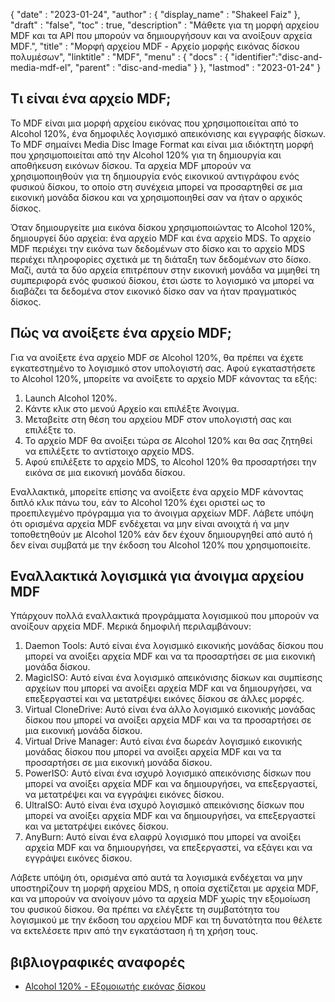 {
  "date" : "2023-01-24",
  "author" : {
    "display_name" : "Shakeel Faiz"
},
  "draft" : "false",
  "toc" : true,
  "description" : "Μάθετε για τη μορφή αρχείου MDF και τα API που μπορούν να δημιουργήσουν και να ανοίξουν αρχεία MDF.",
  "title" : "Μορφή αρχείου MDF - Αρχείο μορφής εικόνας δίσκου πολυμέσων",
  "linktitle" : "MDF",
  "menu" : {
    "docs" : {
      "identifier":"disc-and-media-mdf-el",
      "parent" : "disc-and-media"
}
},
  "lastmod" : "2023-01-24"
}

## Τι είναι ένα αρχείο MDF;

Το MDF είναι μια μορφή αρχείου εικόνας που χρησιμοποιείται από το Alcohol 120%, ένα δημοφιλές λογισμικό απεικόνισης και εγγραφής δίσκων. Το MDF σημαίνει Media Disc Image Format και είναι μια ιδιόκτητη μορφή που χρησιμοποιείται από την Alcohol 120% για τη δημιουργία και αποθήκευση εικόνων δίσκου. Τα αρχεία MDF μπορούν να χρησιμοποιηθούν για τη δημιουργία ενός εικονικού αντιγράφου ενός φυσικού δίσκου, το οποίο στη συνέχεια μπορεί να προσαρτηθεί σε μια εικονική μονάδα δίσκου και να χρησιμοποιηθεί σαν να ήταν ο αρχικός δίσκος.

Όταν δημιουργείτε μια εικόνα δίσκου χρησιμοποιώντας το Alcohol 120%, δημιουργεί δύο αρχεία: ένα αρχείο MDF και ένα αρχείο MDS. Το αρχείο MDF περιέχει την εικόνα των δεδομένων στο δίσκο και το αρχείο MDS περιέχει πληροφορίες σχετικά με τη διάταξη των δεδομένων στο δίσκο. Μαζί, αυτά τα δύο αρχεία επιτρέπουν στην εικονική μονάδα να μιμηθεί τη συμπεριφορά ενός φυσικού δίσκου, έτσι ώστε το λογισμικό να μπορεί να διαβάζει τα δεδομένα στον εικονικό δίσκο σαν να ήταν πραγματικός δίσκος.

## Πώς να ανοίξετε ένα αρχείο MDF;

Για να ανοίξετε ένα αρχείο MDF σε Alcohol 120%, θα πρέπει να έχετε εγκατεστημένο το λογισμικό στον υπολογιστή σας. Αφού εγκαταστήσετε το Alcohol 120%, μπορείτε να ανοίξετε το αρχείο MDF κάνοντας τα εξής:

1. Launch Alcohol 120%.
2. Κάντε κλικ στο μενού Αρχείο και επιλέξτε Άνοιγμα.
3. Μεταβείτε στη θέση του αρχείου MDF στον υπολογιστή σας και επιλέξτε το.
4. Το αρχείο MDF θα ανοίξει τώρα σε Alcohol 120% και θα σας ζητηθεί να επιλέξετε το αντίστοιχο αρχείο MDS.
5. Αφού επιλέξετε το αρχείο MDS, το Alcohol 120% θα προσαρτήσει την εικόνα σε μια εικονική μονάδα δίσκου.

Εναλλακτικά, μπορείτε επίσης να ανοίξετε ένα αρχείο MDF κάνοντας διπλό κλικ πάνω του, εάν το Alcohol 120% έχει οριστεί ως το προεπιλεγμένο πρόγραμμα για το άνοιγμα αρχείων MDF. Λάβετε υπόψη ότι ορισμένα αρχεία MDF ενδέχεται να μην είναι ανοιχτά ή να μην τοποθετηθούν με Alcohol 120% εάν δεν έχουν δημιουργηθεί από αυτό ή δεν είναι συμβατά με την έκδοση του Alcohol 120% που χρησιμοποιείτε.

## Εναλλακτικά λογισμικά για άνοιγμα αρχείου MDF

Υπάρχουν πολλά εναλλακτικά προγράμματα λογισμικού που μπορούν να ανοίξουν αρχεία MDF. Μερικά δημοφιλή περιλαμβάνουν:

1. Daemon Tools: Αυτό είναι ένα λογισμικό εικονικής μονάδας δίσκου που μπορεί να ανοίξει αρχεία MDF και να τα προσαρτήσει σε μια εικονική μονάδα δίσκου.
2. MagicISO: Αυτό είναι ένα λογισμικό απεικόνισης δίσκων και συμπίεσης αρχείων που μπορεί να ανοίξει αρχεία MDF και να δημιουργήσει, να επεξεργαστεί και να μετατρέψει εικόνες δίσκου σε άλλες μορφές.
3. Virtual CloneDrive: Αυτό είναι ένα άλλο λογισμικό εικονικής μονάδας δίσκου που μπορεί να ανοίξει αρχεία MDF και να τα προσαρτήσει σε μια εικονική μονάδα δίσκου.
4. Virtual Drive Manager: Αυτό είναι ένα δωρεάν λογισμικό εικονικής μονάδας δίσκου που μπορεί να ανοίξει αρχεία MDF και να τα προσαρτήσει σε μια εικονική μονάδα δίσκου.
5. PowerISO: Αυτό είναι ένα ισχυρό λογισμικό απεικόνισης δίσκων που μπορεί να ανοίξει αρχεία MDF και να δημιουργήσει, να επεξεργαστεί, να μετατρέψει και να εγγράψει εικόνες δίσκου.
6. UltraISO: Αυτό είναι ένα ισχυρό λογισμικό απεικόνισης δίσκων που μπορεί να ανοίξει αρχεία MDF και να δημιουργήσει, να επεξεργαστεί και να μετατρέψει εικόνες δίσκου.
7. AnyBurn: Αυτό είναι ένα ελαφρύ λογισμικό που μπορεί να ανοίξει αρχεία MDF και να δημιουργήσει, να επεξεργαστεί, να εξάγει και να εγγράψει εικόνες δίσκου.

Λάβετε υπόψη ότι, ορισμένα από αυτά τα λογισμικά ενδέχεται να μην υποστηρίζουν τη μορφή αρχείου MDS, η οποία σχετίζεται με αρχεία MDF, και να μπορούν να ανοίγουν μόνο τα αρχεία MDF χωρίς την εξομοίωση του φυσικού δίσκου. Θα πρέπει να ελέγξετε τη συμβατότητα του λογισμικού με την έκδοση του αρχείου MDF και τη δυνατότητα που θέλετε να εκτελέσετε πριν από την εγκατάσταση ή τη χρήση τους.

## βιβλιογραφικές αναφορές
* [Alcohol 120% - Εξομοιωτής εικόνας δίσκου](https://en.wikipedia.org/wiki/Alcohol_120%25)




